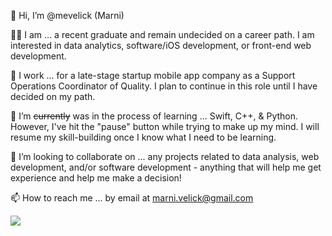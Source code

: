 👋 Hi, I’m @mevelick (Marni)

👩‍💻 I am ... a recent graduate and remain undecided on a career path. I am interested in data analytics, software/iOS development, or front-end web development.

💼 I work ... for a late-stage startup mobile app company as a Support Operations Coordinator of Quality. I plan to continue in this role until I have decided on my path.

🌱 I’m ~~currently~~ was in the process of learning ... Swift, C++, & Python. However, I've hit the "pause" button while trying to make up my mind. I will resume my skill-building once I know what I need to be learning.

💞️ I’m looking to collaborate on ... any projects related to data analysis, web development, and/or software development - anything that will help me get experience and help me make a decision!

📫 How to reach me ... by email at marni.velick@gmail.com

![](https://media.giphy.com/media/3oKIPnAiaMCws8nOsE/giphy.gif)
